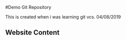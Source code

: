 #Demo Git Repository

This is created when i was learning git vcs. 04/08/2019

## Website Content
<html>



</html>